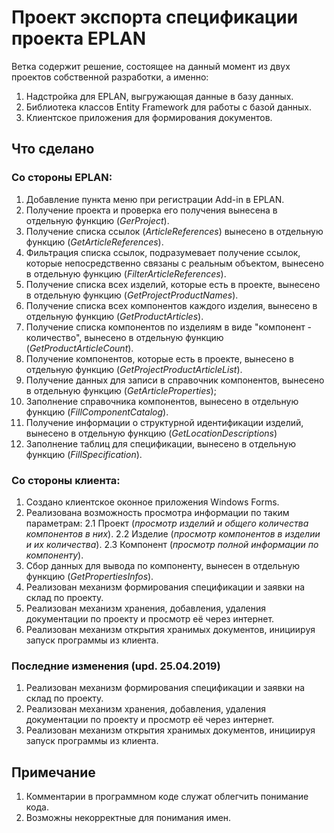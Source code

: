 # Проект экспорта спецификации проекта EPLAN
Ветка содержит решение, состоящее на данный момент из двух проектов собственной разработки, а именно:
1. Надстройка для EPLAN, выгружающая данные в базу данных.
2. Библиотека классов Entity Framework для работы с базой данных.
3. Клиентское приложения для формирования документов.

## Что сделано
### Со стороны EPLAN:
1. Добавление пункта меню при регистрации Add-in в EPLAN.
2. Получение проекта и проверка его получения вынесена в отдельную функцию (*GerProject*).
3. Получение списка ссылок (*ArticleReferences*) вынесено в отдельную функцию (*GetArticleReferences*).
4. Фильтрация списка ссылок, подразумевает получение ссылок, которые непосредственно связаны с реальным объектом, вынесено в отдельную функцию  (*FilterArticleReferences*).
4. Получение списка всех изделий, которые есть в проекте, вынесено в отдельную функцию  (*GetProjectProductNames*).
5. Получение списка всех компонентов каждого изделия, вынесено в отдельную функцию  (*GetProductArticles*).
6. Получение списка компонентов по изделиям в виде "компонент - количество", вынесено в отдельную функцию  (*GetProductArticleCount*).
7. Получение компонентов, которые есть в проекте, вынесено в отдельную функцию  (*GetProjectProductArticleList*).
8. Получение данных для записи в справочник компонентов, вынесено в отдельную функцию (*GetArticleProperties*);
9. Заполнение справочника компонентов, вынесено в отдельную функцию (*FillComponentCatalog*).
10. Получение информации о структурной идентификации изделий, вынесено в отдельную функцию (*GetLocationDescriptions*)
11. Заполнение таблиц для спецификации, вынесено в отдельную функцию (*FillSpecification*).

### Со стороны клиента:
1. Создано клиентское оконное приложения Windows Forms.
2. Реализована возможность просмотра информации по таким параметрам:
2.1 Проект (*просмотр изделий и общего количества компонентов в них*).
2.2 Изделие (*просмотр компонентов в изделии и их количества*).
2.3 Компонент (*просмотр полной информации по компоненту*).
3. Сбор данных для вывода по компоненту, вынесен в отдельную функцию (*GetPropertiesInfos*).
4. Реализован механизм формирования спецификации и заявки на склад по проекту.
5. Реализован механизм хранения, добавления, удаления  документации по проекту и просмотр её через интернет.
6. Реализован механизм открытия хранимых документов, инициируя запуск программы из клиента.

### Последние изменения (upd. 25.04.2019)
1. Реализован механизм формирования спецификации и заявки на склад по проекту.
2. Реализован механизм хранения, добавления, удаления  документации по проекту и просмотр её через интернет.
3. Реализован механизм открытия хранимых документов, инициируя запуск программы из клиента.

## Примечание
1. Комментарии в программном коде служат облегчить понимание кода.
2. Возможны некорректные для понимания имен.